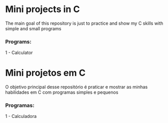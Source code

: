 # Mini projects in C
The main goal of this repository is just to practice and show my C skills with simple and small programs <br>
### Programs:
1 - Calculator

#

# Mini projetos em C
O objetivo principal desse repositório é praticar e mostrar as minhas habilidades em C com programas simples e pequenos <br>
### Programas:
1 - Calculadora

